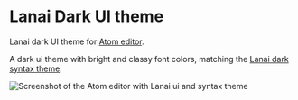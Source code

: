 # Lanai Dark UI theme

Lanai dark UI theme for [Atom editor](https://atom.io/).

A dark ui theme with bright and classy font colors, matching the [Lanai dark syntax theme](https://github.com/cseelus/lanai-atom-dark-syntax).

![Screenshot of the Atom editor with Lanai ui and syntax theme](https://raw.github.com/cseelus/lanai-atom-dark-ui/master/lanai-atom-dark-ui_preview.png)

